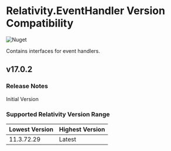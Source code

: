 # Relativity.EventHandler Version Compatibility

![Nuget](https://img.shields.io/nuget/v/Relativity.EventHandler)

Contains interfaces for event handlers.

## v17.0.2

### Release Notes

Initial Version

### Supported Relativity Version Range

Lowest Version | Highest Version
--- | ---
11.3.72.29 | Latest
